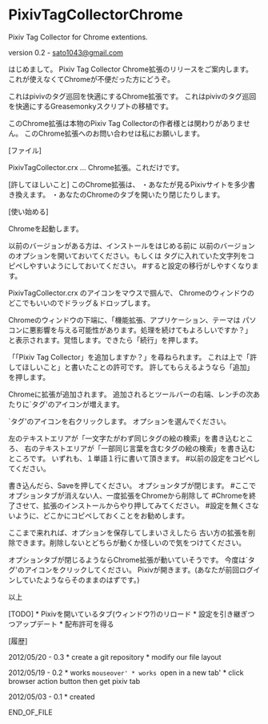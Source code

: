 PixivTagCollectorChrome
=======================

Pixiv Tag Collector for Chrome extentions.

version 0.2 - sato1043@gmail.com


はじめまして。
Pixiv Tag Collector Chrome拡張のリリースをご案内します。
これが使えなくてChromeが不便だった方にどうぞ。

これはpivivのタグ巡回を快適にするChrome拡張です。
これはpivivのタグ巡回を快適にするGreasemonkyスクリプトの移植です。

このChrome拡張は本物のPixiv Tag Collectorの作者様とは関わりがありません。
このChrome拡張へのお問い合わせは私にお願いします。


[ファイル]

PixivTagCollector.crx ... Chrome拡張。これだけです。


[許してほしいこと]
このChrome拡張は、
・あなたが見るPixivサイトを多少書き換えます。
・あなたのChromeのタブを開いたり閉じたりします。


[使い始める]

Chromeを起動します。

以前のバージョンがある方は、インストールをはじめる前に
以前のバージョンのオプションを開いておいてください。もしくは
タグに入れていた文字列をコピペしやすいようにしておいてください。
    #すると設定の移行がしやすくなります。

PixivTagCollector.crx のアイコンをマウスで掴んで、
Chromeのウィンドウのどこでもいいのでドラッグ＆ドロップします。

Chromeのウィンドウの下端に、「機能拡張、アプリケーション、テーマは
パソコンに悪影響を与える可能性があります。処理を続けてもよろしいですか？」
と表示されます。覚悟します。できたら「続行」を押します。

「「Pixiv Tag Collector」を追加しますか？」を尋ねられます。
これは上で「許してほしいこと」と書いたことの許可です。
許してもらえるようなら「追加」を押します。

Chromeに拡張が追加されます。
追加されるとツールバーの右端、レンチの次あたりに`タグ'のアイコンが増えます。

`タグ'のアイコンを右クリックします。
オプションを選んでください。

左のテキストエリアが「一文字たがわず同じタグの絵の検索」を書き込むところ、
右のテキストエリアが「一部同じ言葉を含むタグの絵の検索」を書き込むところです。
いずれも、１単語１行に書いて頂きます。
    #以前の設定をコピペしてください。

書き込んだら、Saveを押してください。
オプションタブが閉じます。
    #ここでオプションタブが消えない人、一度拡張をChromeから削除して
    #Chromeを終了させて、拡張のインストールからやり押してみてください。
    #設定を無くさないように、どこかにコピペしておくことをお勧めします。

ここまで来れれば、オプションを保存してしまいさえしたら
古い方の拡張を削除できます。削除しないとどちらが動くか怪しいので気をつけてください。

オプションタブが閉じるようならChrome拡張が動いていそうです。
今度は`タグ'のアイコンをクリックしてください。
Pixivが開きます。(あなたが前回ログインしていたようならそのままのはずです。)

以上


[TODO]
    * Pixivを開いているタブ(ウィンドウ?)のリロード
    * 設定を引き継ぎつつアップデート
    * 配布許可を得る

[履歴]

2012/05/20 - 0.3
    * create a git repository
    * modify our file layout

2012/05/19 - 0.2
    * works `mouseover'
    * works `open in a new tab'
    * click browser action button then get pixiv tab

2012/05/03 - 0.1 
    * created


END_OF_FILE
